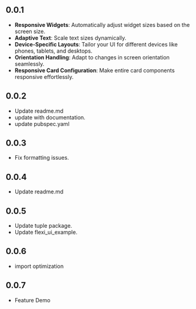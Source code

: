 ## 0.0.1

- **Responsive Widgets**: Automatically adjust widget sizes based on the screen size.
- **Adaptive Text**: Scale text sizes dynamically.
- **Device-Specific Layouts**: Tailor your UI for different devices like phones, tablets, and
  desktops.
- **Orientation Handling**: Adapt to changes in screen orientation seamlessly.
- **Responsive Card Configuration**: Make entire card components responsive effortlessly.

## 0.0.2

- Update readme.md
- update with documentation.
- update pubspec.yaml

## 0.0.3

- Fix formatting issues.

## 0.0.4

- Update readme.md

## 0.0.5

- Update tuple package.
- Update flexi_ui_example.

## 0.0.6

- import optimization

## 0.0.7

- Feature Demo